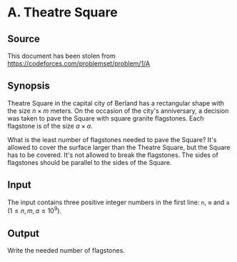 A. Theatre Square
=================

Source
------

This document has been stolen from <https://codeforces.com/problemset/problem/1/A>

Synopsis
--------

Theatre Square in the capital city of Berland has a rectangular shape with the size $n × m$ meters. On the occasion of the city's anniversary, a decision was taken to pave the Square with square granite flagstones. Each flagstone is of the size $a × a$.

What is the least number of flagstones needed to pave the Square? It's allowed to cover the surface larger than the Theatre Square, but the Square has to be covered. It's not allowed to break the flagstones. The sides of flagstones should be parallel to the sides of the Square.

Input
-----

The input contains three positive integer numbers in the first line: `n`,  `m` and `a` $(1 ≤  n, m, a ≤ 10^9)$.

Output
------

Write the needed number of flagstones.
